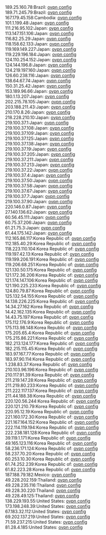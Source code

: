 189.25.160.78:Brazil: [ovpn config](vpn/189_25_160_78.ovpn)  
189.71.245.79:Brazil: [ovpn config](vpn/189_71_245_79.ovpn)  
167.179.45.158:Cambodia: [ovpn config](vpn/167_179_45_158.ovpn)  
101.1.199.48:Japan: [ovpn config](vpn/101_1_199_48.ovpn)  
111.216.95.102:Japan: [ovpn config](vpn/111_216_95_102.ovpn)  
113.147.151.106:Japan: [ovpn config](vpn/113_147_151_106.ovpn)  
116.82.25.29:Japan: [ovpn config](vpn/116_82_25_29.ovpn)  
118.158.62.133:Japan: [ovpn config](vpn/118_158_62_133.ovpn)  
119.169.149.227:Japan: [ovpn config](vpn/119_169_149_227.ovpn)  
119.229.196.184:Japan: [ovpn config](vpn/119_229_196_184.ovpn)  
124.110.254.152:Japan: [ovpn config](vpn/124_110_254_152.ovpn)  
124.144.196.8:Japan: [ovpn config](vpn/124_144_196_8.ovpn)  
124.219.197.160:Japan: [ovpn config](vpn/124_219_197_160.ovpn)  
126.60.238.116:Japan: [ovpn config](vpn/126_60_238_116.ovpn)  
138.64.67.74:Japan: [ovpn config](vpn/138_64_67_74.ovpn)  
150.31.25.42:Japan: [ovpn config](vpn/150_31_25_42.ovpn)  
153.189.96.66:Japan: [ovpn config](vpn/153_189_96_66.ovpn)  
180.1.13.207:Japan: [ovpn config](vpn/180_1_13_207.ovpn)  
202.215.78.105:Japan: [ovpn config](vpn/202_215_78_105.ovpn)  
203.188.211.43:Japan: [ovpn config](vpn/203_188_211_43.ovpn)  
210.170.8.26:Japan: [ovpn config](vpn/210_170_8_26.ovpn)  
218.228.210.10:Japan: [ovpn config](vpn/218_228_210_10.ovpn)  
219.100.37.1:Japan: [ovpn config](vpn/219_100_37_1.ovpn)  
219.100.37.108:Japan: [ovpn config](vpn/219_100_37_108.ovpn)  
219.100.37.109:Japan: [ovpn config](vpn/219_100_37_109.ovpn)  
219.100.37.125:Japan: [ovpn config](vpn/219_100_37_125.ovpn)  
219.100.37.138:Japan: [ovpn config](vpn/219_100_37_138.ovpn)  
219.100.37.19:Japan: [ovpn config](vpn/219_100_37_19.ovpn)  
219.100.37.205:Japan: [ovpn config](vpn/219_100_37_205.ovpn)  
219.100.37.211:Japan: [ovpn config](vpn/219_100_37_211.ovpn)  
219.100.37.213:Japan: [ovpn config](vpn/219_100_37_213.ovpn)  
219.100.37.22:Japan: [ovpn config](vpn/219_100_37_22.ovpn)  
219.100.37.4:Japan: [ovpn config](vpn/219_100_37_4.ovpn)  
219.100.37.50:Japan: [ovpn config](vpn/219_100_37_50.ovpn)  
219.100.37.58:Japan: [ovpn config](vpn/219_100_37_58.ovpn)  
219.100.37.67:Japan: [ovpn config](vpn/219_100_37_67.ovpn)  
219.100.37.7:Japan: [ovpn config](vpn/219_100_37_7.ovpn)  
219.100.37.90:Japan: [ovpn config](vpn/219_100_37_90.ovpn)  
220.146.0.87:Japan: [ovpn config](vpn/220_146_0_87.ovpn)  
27.140.136.62:Japan: [ovpn config](vpn/27_140_136_62.ovpn)  
60.56.45.111:Japan: [ovpn config](vpn/60_56_45_111.ovpn)  
60.75.37.206:Japan: [ovpn config](vpn/60_75_37_206.ovpn)  
61.21.75.3:Japan: [ovpn config](vpn/61_21_75_3.ovpn)  
61.44.175.142:Japan: [ovpn config](vpn/61_44_175_142.ovpn)  
112.165.86.117:Korea Republic of: [ovpn config](vpn/112_165_86_117.ovpn)  
112.185.40.29:Korea Republic of: [ovpn config](vpn/112_185_40_29.ovpn)  
118.223.110.104:Korea Republic of: [ovpn config](vpn/118_223_110_104.ovpn)  
119.197.42.13:Korea Republic of: [ovpn config](vpn/119_197_42_13.ovpn)  
119.199.206.191:Korea Republic of: [ovpn config](vpn/119_199_206_191.ovpn)  
119.206.68.251:Korea Republic of: [ovpn config](vpn/119_206_68_251.ovpn)  
121.130.50.175:Korea Republic of: [ovpn config](vpn/121_130_50_175.ovpn)  
121.172.36.206:Korea Republic of: [ovpn config](vpn/121_172_36_206.ovpn)  
121.174.147.106:Korea Republic of: [ovpn config](vpn/121_174_147_106.ovpn)  
121.190.225.233:Korea Republic of: [ovpn config](vpn/121_190_225_233.ovpn)  
124.80.79.87:Korea Republic of: [ovpn config](vpn/124_80_79_87.ovpn)  
125.132.54.155:Korea Republic of: [ovpn config](vpn/125_132_54_155.ovpn)  
14.138.226.225:Korea Republic of: [ovpn config](vpn/14_138_226_225.ovpn)  
14.34.27.162:Korea Republic of: [ovpn config](vpn/14_34_27_162.ovpn)  
14.42.162.135:Korea Republic of: [ovpn config](vpn/14_42_162_135.ovpn)  
14.43.75.197:Korea Republic of: [ovpn config](vpn/14_43_75_197.ovpn)  
175.112.176.9:Korea Republic of: [ovpn config](vpn/175_112_176_9.ovpn)  
175.113.98.148:Korea Republic of: [ovpn config](vpn/175_113_98_148.ovpn)  
175.205.65.4:Korea Republic of: [ovpn config](vpn/175_205_65_4.ovpn)  
175.215.86.221:Korea Republic of: [ovpn config](vpn/175_215_86_221.ovpn)  
182.213.124.177:Korea Republic of: [ovpn config](vpn/182_213_124_177.ovpn)  
182.215.115.45:Korea Republic of: [ovpn config](vpn/182_215_115_45.ovpn)  
183.97.167.77:Korea Republic of: [ovpn config](vpn/183_97_167_77.ovpn)  
183.97.90.114:Korea Republic of: [ovpn config](vpn/183_97_90_114.ovpn)  
1.238.83.37:Korea Republic of: [ovpn config](vpn/1_238_83_37.ovpn)  
210.103.96.196:Korea Republic of: [ovpn config](vpn/210_103_96_196.ovpn)  
210.117.91.39:Korea Republic of: [ovpn config](vpn/210_117_91_39.ovpn)  
211.219.147.28:Korea Republic of: [ovpn config](vpn/211_219_147_28.ovpn)  
211.219.80.233:Korea Republic of: [ovpn config](vpn/211_219_80_233.ovpn)  
211.222.117.137:Korea Republic of: [ovpn config](vpn/211_222_117_137.ovpn)  
211.44.188.38:Korea Republic of: [ovpn config](vpn/211_44_188_38.ovpn)  
220.120.56.244:Korea Republic of: [ovpn config](vpn/220_120_56_244.ovpn)  
220.121.210.79:Korea Republic of: [ovpn config](vpn/220_121_210_79.ovpn)  
220.95.12.19:Korea Republic of: [ovpn config](vpn/220_95_12_19.ovpn)  
221.160.172.30:Korea Republic of: [ovpn config](vpn/221_160_172_30.ovpn)  
221.167.164.152:Korea Republic of: [ovpn config](vpn/221_167_164_152.ovpn)  
222.114.119.194:Korea Republic of: [ovpn config](vpn/222_114_119_194.ovpn)  
222.238.181.128:Korea Republic of: [ovpn config](vpn/222_238_181_128.ovpn)  
39.119.1.171:Korea Republic of: [ovpn config](vpn/39_119_1_171.ovpn)  
49.165.123.116:Korea Republic of: [ovpn config](vpn/49_165_123_116.ovpn)  
58.236.171.124:Korea Republic of: [ovpn config](vpn/58_236_171_124.ovpn)  
58.237.70.20:Korea Republic of: [ovpn config](vpn/58_237_70_20.ovpn)  
60.253.10.30:Korea Republic of: [ovpn config](vpn/60_253_10_30.ovpn)  
61.74.252.239:Korea Republic of: [ovpn config](vpn/61_74_252_239.ovpn)  
61.82.223.28:Korea Republic of: [ovpn config](vpn/61_82_223_28.ovpn)  
187.188.79.182:Mexico: [ovpn config](vpn/187_188_79_182.ovpn)  
49.228.202.159:Thailand: [ovpn config](vpn/49_228_202_159.ovpn)  
49.228.235.116:Thailand: [ovpn config](vpn/49_228_235_116.ovpn)  
49.228.30.220:Thailand: [ovpn config](vpn/49_228_30_220.ovpn)  
49.228.49.125:Thailand: [ovpn config](vpn/49_228_49_125.ovpn)  
138.229.193.55:United States: [ovpn config](vpn/138_229_193_55.ovpn)  
173.198.248.39:United States: [ovpn config](vpn/173_198_248_39.ovpn)  
67.183.32.112:United States: [ovpn config](vpn/67_183_32_112.ovpn)  
69.202.137.219:United States: [ovpn config](vpn/69_202_137_219.ovpn)  
71.59.237.215:United States: [ovpn config](vpn/71_59_237_215.ovpn)  
81.28.4.185:United States: [ovpn config](vpn/81_28_4_185.ovpn)  
